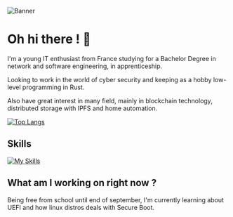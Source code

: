 ![Banner](https://github.com/sven-eliasen/sven-eliasen/blob/main/personal-banner3.png)
# Oh hi there ! 👋

I'm a young IT enthusiast from France studying for a Bachelor Degree in network and software engineering, in apprenticeship.

Looking to work in the world of cyber security and keeping as a hobby low-level programming in Rust. 

Also have great interest in many field, mainly in blockchain technology, distributed storage with IPFS and home automation.

[![Top Langs](https://github-readme-stats.vercel.app/api/top-langs/?username=sven-eliasen&layout=compact)](https://github.com/sven-eliasen)

## Skills
[![My Skills](https://skillicons.dev/icons?i=linux,rust,py,bash,powershell,c,php,html,css,js,git,mysql,docker,gtk,qt)](https://skillicons.dev)

## What am I working on right now ?

Being free from school until end of september, I'm currently learning about UEFI and how linux distros deals with Secure Boot. 
